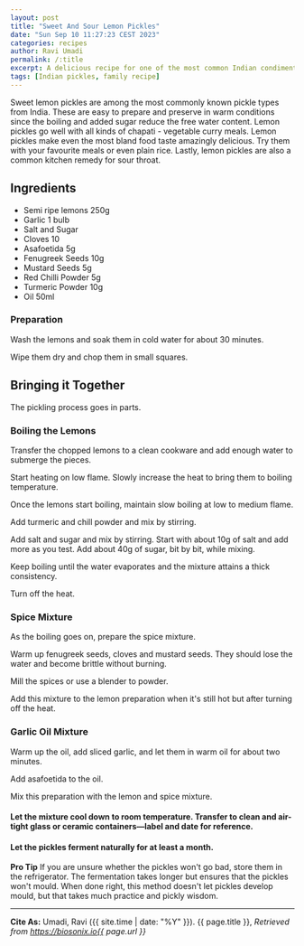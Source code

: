 ```yaml
---
layout: post
title: "Sweet And Sour Lemon Pickles"
date: "Sun Sep 10 11:27:23 CEST 2023"
categories: recipes
author: Ravi Umadi
permalink: /:title
excerpt: A delicious recipe for one of the most common Indian condiments - lemon pickles.
tags: [Indian pickles, family recipe]
---
```


Sweet lemon pickles are among the most commonly known pickle types from India. These are easy to prepare and preserve in warm conditions since the boiling and added sugar reduce the free water content. Lemon pickles go well with all kinds of chapati - vegetable curry meals. Lemon pickles make even the most bland food taste amazingly delicious. Try them with your favourite meals or even plain rice. Lastly, lemon pickles are also a common kitchen remedy for sour throat. 

## Ingredients 
- Semi ripe lemons 250g
- Garlic 1 bulb
- Salt and Sugar
- Cloves 10
- Asafoetida 5g
- Fenugreek Seeds 10g
- Mustard Seeds 5g
- Red Chilli Powder 5g
- Turmeric Powder 10g
- Oil 50ml

### Preparation

Wash the lemons and soak them in cold water for about 30 minutes. 

Wipe them dry and chop them in small squares. 

## Bringing it Together 
The pickling process goes in parts.

###  Boiling the Lemons
Transfer the chopped lemons to a clean cookware and add enough water to submerge the pieces. 

Start heating on low flame. Slowly increase the heat to bring them to boiling temperature. 

Once the lemons start boiling, maintain slow boiling at low to medium flame. 

Add turmeric and chill powder and mix by stirring. 

Add salt and sugar and mix by stirring. Start with about 10g of salt and add more as you test. Add about 40g of sugar, bit by bit, while mixing.

Keep boiling until the water evaporates and the mixture attains a thick consistency. 

Turn off the heat. 

### Spice Mixture
As the boiling goes on, prepare the spice mixture. 

Warm up fenugreek seeds, cloves and mustard seeds. They should lose the water and become brittle without burning. 

Mill the spices or use a blender to powder. 

Add this mixture to the lemon preparation when it's still hot but after turning off the heat. 

### Garlic Oil Mixture 

Warm up the oil, add sliced garlic, and let them in warm oil for about two minutes. 

Add asafoetida to the oil. 

Mix this preparation with the lemon and spice mixture. 

#### Let the mixture cool down to room temperature. Transfer to clean and air-tight glass or ceramic containers—label and date for reference.

#### Let the pickles ferment naturally for at least a month.

**Pro Tip** If you are unsure whether the pickles won't go bad, store them in the refrigerator. The fermentation takes longer but ensures that the pickles won't mould. When done right, this method doesn't let pickles develop mould, but that takes much practice and pickly wisdom. 

-----------

**Cite As:**  Umadi, Ravi ({{ site.time | date: "%Y" }}). {{ page.title }},  _Retrieved from https://biosonix.io{{ page.url }}_
